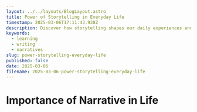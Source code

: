 ```yaml
---
layout: ../../layouts/BlogLayout.astro
title: Power of Storytelling in Everyday Life
timestamp: 2025-03-06T17:11:43.938Z
description: Discover how storytelling shapes our daily experiences and enhances communication in everyday life.
keywords:
  - learning
  - writing
  - narratives
slug: power-storytelling-everyday-life
published: false
date: 2025-03-06
filename: 2025-03-06-power-storytelling-everyday-life
---
```


# Importance of Narrative in Life
